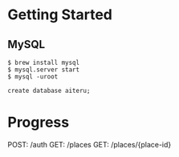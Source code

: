 # Getting Started

## MySQL
```
$ brew install mysql
$ mysql.server start
$ mysql -uroot

create database aiteru;
```

# Progress

POST: /auth
GET: /places
GET: /places/{place-id}